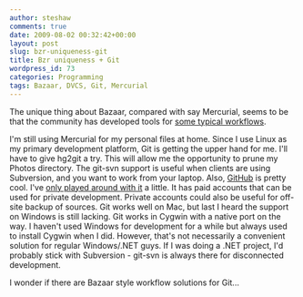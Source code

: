 ```yaml
---
author: steshaw
comments: true
date: 2009-08-02 00:32:42+00:00
layout: post
slug: bzr-uniqueness-git
title: Bzr uniqueness + Git
wordpress_id: 73
categories: Programming
tags: Bazaar, DVCS, Git, Mercurial
---
```


The unique thing about Bazaar, compared with say Mercurial, seems to be that
the community has developed tools for [some typical
workflows](http://bazaar-vcs.org/Workflows).

I'm still using Mercurial for my personal files at home. Since I use Linux
as my primary development platform, Git is getting the upper hand for me.
I'll have to give hg2git a try. This will allow me the opportunity to prune
my Photos directory. The git-svn support is useful when clients are using
Subversion, and you want to work from your laptop. Also,
[GitHub](https://github.com/) is pretty cool. I've [only played around with
it](http://github.com/steshaw/) a little. It has paid accounts that can be
used for private development. Private accounts could also be useful for
off-site backup of sources. Git works well on Mac, but last I
heard the support on Windows is still lacking. Git works in Cygwin with a
native port on the way. I haven't used Windows for development for a while
but always used to install Cygwin when I did. However, that's not
necessarily a convenient solution for regular Windows/.NET guys. If I was doing a
.NET project, I'd probably stick with Subversion - git-svn is always there
for disconnected development.

I wonder if there are Bazaar style workflow solutions for Git...
